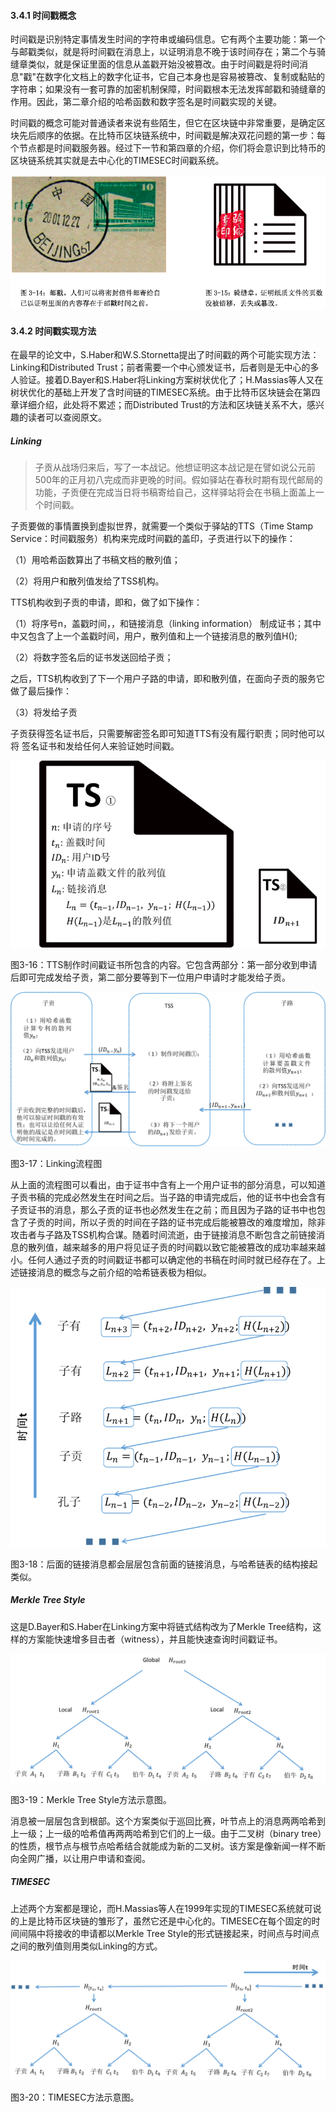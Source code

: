 #### 3.4.1 时间戳概念

时间戳是识别特定事情发生时间的字符串或编码信息。它有两个主要功能：第一个与邮戳类似，就是将时间戳在消息上，以证明消息不晚于该时间存在；第二个与骑缝章类似，就是保证里面的信息从盖戳开始没被篡改。由于时间戳是将时间消息"戳"在数字化文档上的数字化证书，它自己本身也是容易被篡改、复制或黏贴的字符串；如果没有一套可靠的加密机制保障，时间戳根本无法发挥邮戳和骑缝章的作用。因此，第二章介绍的哈希函数和数字签名是时间戳实现的关键。

时间戳的概念可能对普通读者来说有些陌生，但它在区块链中非常重要，是确定区块先后顺序的依据。在比特币区块链系统中，时间戳是解决双花问题的第一步：每个节点都是时间戳服务器。经过下一节和第四章的介绍，你们将会意识到比特币的区块链系统其实就是去中心化的TIMESEC时间戳系统。

![](/assets/fig-3-14%2815%29.png)

#### 3.4.2 时间戳实现方法

在最早的论文中，S.Haber和W.S.Stornetta提出了时间戳的两个可能实现方法：Linking和Distributed Trust；前者需要一个中心颁发证书，后者则是无中心的多人验证。接着D.Bayer和S.Haber将Linking方案树状优化了；H.Massias等人又在树状优化的基础上开发了含时间链的TIMESEC系统。由于比特币区块链会在第四章详细介绍，此处将不累述；而Distributed Trust的方法和区块链关系不大，感兴趣的读者可以查阅原文。

##### Linking

> 子贡从战场归来后，写了一本战记。他想证明这本战记是在譬如说公元前500年的正月初八完成而非更晚的时间。假如驿站在春秋时期有现代邮局的功能，子贡便在完成当日将书稿寄给自己，这样驿站将会在书稿上面盖上一个时间戳。

子贡要做的事情置换到虚拟世界，就需要一个类似于驿站的TTS（Time Stamp Service：时间戳服务）机构来完成时间戳的盖印，子贡进行以下的操作：

（1）用哈希函数算出了书稿文档的散列值；

（2）将用户和散列值发给了TSS机构。

TTS机构收到子贡的申请，即和，做了如下操作：

（1）将序号n，盖戳时间，，和链接消息（linking information）	制成证书；其中中又包含了上一个盖戳时间，用户，散列值和上一个链接消息的散列值H\(\);

（2）将数字签名后的证书发送回给子贡；

之后，TTS机构收到了下一个用户子路的申请，即和散列值，在面向子贡的服务它做了最后操作：

（3）将发给子贡

子贡获得签名证书后，只需要解密签名即可知道TTS有没有履行职责；同时他可以将	签名证书和发给任何人来验证她时间戳。

![](/assets/fig-3-16.png)

图3-16：TTS制作时间戳证书所包含的内容。它包含两部分：第一部分收到申请后即可完成发给子贡，第二部分要等到下一位用户申请时才能发给子贡。

![](/assets/fig-3-17.png)

图3-17：Linking流程图

从上面的流程图可以看出，由于证书中含有上一个用户证书的部分消息，可以知道子贡书稿的完成必然发生在时间之后。当子路的申请完成后，他的证书中也会含有子贡证书的消息，那么子贡的证书也必然发生在之前；而且因为子路的证书中也包含了子贡的时间，所以子贡的时间在子路的证书完成后能被篡改的难度增加，除非攻击者与子路及TSS机构合谋。随着时间流逝，由于链接消息不断包含之前链接消息的散列值，越来越多的用户将见证子贡的时间戳以致它能被篡改的成功率越来越小。任何人通过子贡的时间戳证书都可以确定他的书稿在时间时就已经存在了。上述链接消息的概念与之前介绍的哈希链表极为相似。

![](/assets/fig-3-18.png)

图3-18：后面的链接消息都会层层包含前面的链接消息，与哈希链表的结构接起类似。

##### Merkle Tree Style

这是D.Bayer和S.Haber在Linking方案中将链式结构改为了Merkle Tree结构，这样的方案能快速增多目击者（witness），并且能快速查询时间戳证书。

![](/assets/fig-3-19.png)

图3-19：Merkle Tree Style方法示意图。

消息被一层层包含到根部。这个方案类似于巡回比赛，叶节点上的消息两两哈希到上一级；上一级的哈希值再两两哈希到它们的上一级。由于二叉树（binary tree）的性质，根节点与根节点哈希结合就能成为新的二叉树。该方案是像新闻一样不断向全网广播，以让用户申请和查阅。

##### TIMESEC

上述两个方案都是理论，而H.Massias等人在1999年实现的TIMESEC系统就可说的上是比特币区块链的雏形了，虽然它还是中心化的。TIMESEC在每个固定的时间间隔中将接收的申请都以Merkle Tree Style的形式链接起来，时间点与时间点之间的散列值则用类似Linking的方式。

![](/assets/fig-3-20.png)

图3-20：TIMESEC方法示意图。

